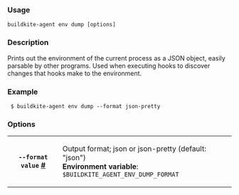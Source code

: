 <!--
  _____   ____    _   _  ____ _______   ______ _____ _____ _______
 |  __ \ / __ \  | \ | |/ __ \__   __| |  ____|  __ \_   _|__   __|
 | |  | | |  | | |  \| | |  | | | |    | |__  | |  | || |    | |
 | |  | | |  | | | . ` | |  | | | |    |  __| | |  | || |    | |
 | |__| | |__| | | |\  | |__| | | |    | |____| |__| || |_   | |
 |_____/ \____/  |_| \_|\____/  |_|    |______|_____/_____|  |_|

This file is auto-generated by scripts/update-agent-help.sh, please update the
agent CLI help in https://github.com/buildkite/agent and run the generation
script.

-->

### Usage

`buildkite-agent env dump [options]`

### Description
Prints out the environment of the current process as a JSON object, easily
parsable by other programs. Used when executing hooks to discover changes
that hooks make to the environment.

### Example

     $ buildkite-agent env dump --format json-pretty

### Options

<!-- vale off -->

<table class="Docs__attribute__table">
<tr id="format"><th><code>--format value</code> <a class="Docs__attribute__link" href="#format">#</a></th><td><p>Output format; json or json-pretty (default: "json")<br /><strong>Environment variable</strong>: <code>$BUILDKITE_AGENT_ENV_DUMP_FORMAT</code></p></td></tr>
</table>

<!-- vale on -->

